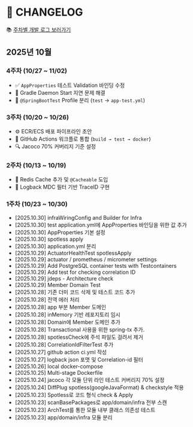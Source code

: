 # 🧾 CHANGELOG

📚 [주차별 개발 로그 보러가기](./docs/devlog/)

## 2025년 10월

### 4주차 (10/27 ~ 11/02)
- ✅ `AppProperties` 테스트 Validation 바인딩 수정
- 🧩 Gradle Daemon Start 지연 문제 해결
- 🧰 `@SpringBootTest` Profile 분리 (`test` → `app-test.yml`)

### 3주차 (10/20 ~ 10/26)
- ⚙️ ECR/ECS 배포 파이프라인 초안
- 🧪 GitHub Actions 워크플로 통합 (`build → test → docker`)
- 🔍 Jacoco 70% 커버리지 기준 설정

### 2주차 (10/13 ~ 10/19)
- 🧠 Redis Cache 추가 및 `@Cacheable` 도입
- 🧾 Logback MDC 필터 기반 TraceID 구현

### 1주차 (10/23 ~ 10/30)
- [2025.10.30] infraWiringConfig and Builder for Infra
- [2025.10.30] test application.yml에 AppProperties 바인딩을 위한 값 추가
- [2025.10.30] AppProperties 기본 설정
- [2025.10.30] spotless apply
- [2025.10.30] application.yml 분리
- [2025.10.29] ActuatorHealthTest spotlessApply
- [2025.10.29] actuator / prometheus / micrometer settings
- [2025.10.29] Add PostgreSQL container tests with Testcontainers
- [2025.10.29] Add test for checking correlation ID
- [2025.10.29] jdeps - Architecture check
- [2025.10.29] Member Domain Test
- [2025.10.28] 기존 더미 코드 삭제 및 테스트 코드 추가
- [2025.10.28] 전역 에러 처리
- [2025.10.28] app 부분 Member 도메인
- [2025.10.28] inMemory 기반 레포지토리 임시
- [2025.10.28] Domain에 Member 도메인 추가
- [2025.10.28] Transactional 사용을 위한 spring-tx 추가.
- [2025.10.28] spotlessCheck에 주석 파일도 걸려서 제거
- [2025.10.28] CorrelationIdFilterTest 추가
- [2025.10.27] github action ci.yml 작성
- [2025.10.27] logback json 포맷 및 Correlation-id 필터
- [2025.10.26] local docker-compose
- [2025.10.25] Multi-stage Dockerfile
- [2025.10.24] jacoco 각 모듈 단위 라인 테스트 커버리지 70% 설정
- [2025.10.24] DiffPlug spotless(googleJavaFormat) & checkstyle 적용
- [2025.10.23] Spotless로 코드 형식 check & Apply
- [2025.10.23] scanBasePackages로 app/domain/infra 전부 스캔
- [2025.10.23] ArchTest를 통한 모듈 내부 클래스 의존성 테스트
- [2025.10.23] app/domain/infra 모듈 분리

